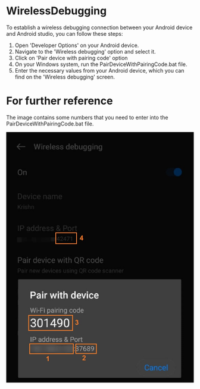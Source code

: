 # WirelessDebugging

To establish a wireless debugging connection between your Android device and Android studio, you can follow these steps:

1. Open 'Developer Options' on your Android device.
2. Navigate to the 'Wireless debugging' option and select it.
3. Click on 'Pair device with pairing code' option
4. On your Windows system, run the PairDeviceWithPairingCode.bat file.
5. Enter the necessary values from your Android device, which you can find on the 'Wireless debugging' screen.

# For further reference
The image contains some numbers that you need to enter into the PairDeviceWithPairingCode.bat file.

![alt text](https://github.com/krishnbhoraniya/WirelessDebugging/blob/main/steps.jpeg?raw=true)
